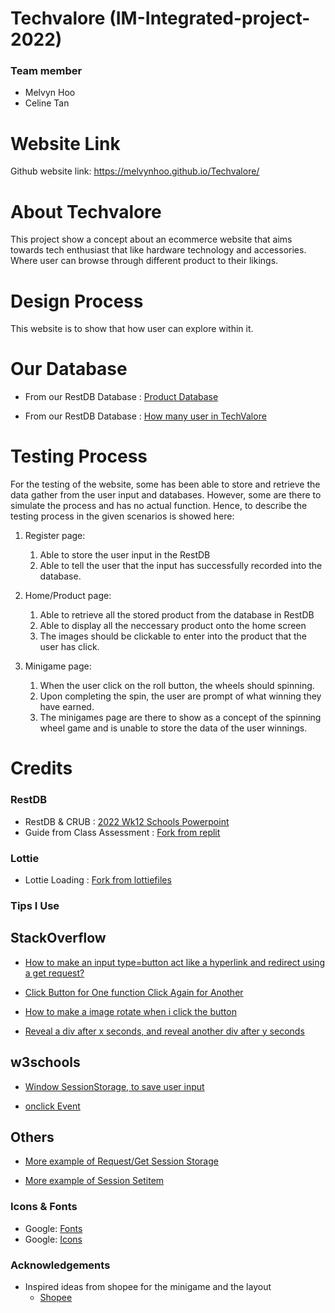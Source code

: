 # Techvalore (IM-Integrated-project-2022)
### Team member
- Melvyn Hoo 
- Celine Tan
# Website Link
Github website link: https://melvynhoo.github.io/Techvalore/

# About Techvalore
This project show a concept about an ecommerce website that aims towards tech enthusiast that like hardware technology and accessories. Where user can browse through different product to their likings.

# Design Process
This website is to show that how user can explore within it.

# Our Database
- From our RestDB Database  : [Product Database 
 ](https://own-product-api.melvynhoo.repl.co/)

 - From our RestDB Database : [How many user in TechValore 
 ](https://how-many-user-in-techvalore.melvynhoo.repl.co/)

# Testing Process
For the testing of the website, some has been able to store and retrieve the data gather from the user input and databases. However, some are there to simulate the process and has no actual function. Hence, to describe the testing process in the given scenarios is showed here:
1. Register page:
    1. Able to store the user input in the RestDB
    2. Able to tell the user that the input has successfully recorded into the database.

2. Home/Product page:
    1. Able to retrieve all the stored product from the database in RestDB
    2. Able to display all the neccessary product onto the home screen
    3. The images should be clickable to enter into the product that the user has click. 

3. Minigame page:
    1. When the user click on the roll button, the wheels should spinning.
    2. Upon completing the spin, the user are prompt of what winning they have earned.
    3. The minigames page are there to show as a concept of the spinning wheel game and is unable to store the data of the user winnings.

# Credits
### RestDB
- RestDB & CRUB : [2022 Wk12 Schools Powerpoint
 ](https://learn-ap-southeast-1-prod-fleet02-xythos.content.blackboardcdn.com/5dfa8616972ac/13603422?X-Blackboard-Expiration=1644246000000&X-Blackboard-Signature=b3WhwvgbHlHvFTW9z3Wce4prZYTxJx24uGxstg5zFKc%3D&X-Blackboard-Client-Id=180274&response-cache-control=private%2C%20max-age%3D21600&response-content-disposition=inline%3B%20filename%2A%3DUTF-8%27%27Week12%2520-%2520RESTDB%2520%2526%2520NoSQL%25281%2529.pdf&response-content-type=application%2Fpdf&X-Amz-Security-Token=IQoJb3JpZ2luX2VjEJv%2F%2F%2F%2F%2F%2F%2F%2F%2F%2FwEaDmFwLXNvdXRoZWFzdC0xIkYwRAIgJj1QA2wzLdniIbCRdugFV7elPy0ceVS8Pc%2Fk%2B1nwPD4CIFwvtoqMpGRNZaNuNSNp4v3K6U4erxh5cP611Rplw%2FVeKo0ECNP%2F%2F%2F%2F%2F%2F%2F%2F%2F%2FwEQAhoMNjM1NTY3OTI0MTgzIgyKcgiPMXUh9k2Onvkq4QNlGD%2F2rOTRaFP4OAbfVsrTOBSqTDgGp3JCMkvXEaG56j2VDg6aMSH%2BK4PRfghKYQoSk%2BOEifIocYmXPWt5sw5eWJwqmUEHkmGlPIKIO5aJY8dJosIarodzkY%2FROy7HFHGgGXAZMT0qUQ2pLeEGFOKhQ6s97sL%2BDntWjthpWDyyC3jBJhOF%2B8ez2FYj2sXUHRJ62ydeQ5dak6v86BBxVbowRqmvlNeRmzgqduNJbgxNnPAEEbhZp0xpLYNgQYf3ttSnLZI34PLmSNrM8F6A1TxKatrPOd7ohwwBjKQ0447EI%2FluvqaQMLWaJiPpVwH93mWONactxhQEDFZLU3bcz4uku0e7SwOasZNp0SfSHb8xhkSOUTjVjoaH4rz4PDJLJ2CarKt1uUiTJMHeYsJblk7GyWk%2FgK76U2tKnpgJvkSPjVEeW9BJ4YtC9aRXGHy8DJ%2BwDLwPre%2BAiz2vvcEyZbF3M3KgR5MvNOXcfXOI98n0r54KJOjyWDHSsd4z8VfDLgtCM1PH2Z1Jz0R3onob7aaezIIQH8mC5cduNO%2BWiyY2ZRPfh9tO78oehFWFYGUU8zwo9unbXUmf%2B0BzGfHkombKBMkXtRuDRGoxSA1bAnOSc1206W7FtkcGRsX7nmyOWBcHMKDog5AGOqYBZUBm0m2ngiKS95x72ogmvgjzQARGfx5JrJ097cvF%2FCdLnwovWj%2F%2F7Q%2Fq7%2BhW2Gqa01N%2FrotZK19TABjKOCahySGOmWlPC2dhUdNS7Vbz1UPpJJYntDsreB0IULffO2rjAJUXRyG2WMn50vmfrQcjBt2mR1lIiHx29BXAzuK1mqxkJVXE77d7UCH2ajld3crNjuwhgEG%2B13m56PGhlToAoXNtWuvEzg%3D%3D&X-Amz-Algorithm=AWS4-HMAC-SHA256&X-Amz-Date=20220207T090000Z&X-Amz-SignedHeaders=host&X-Amz-Expires=21600&X-Amz-Credential=ASIAZH6WM4PL3S4WYOOJ%2F20220207%2Fap-southeast-1%2Fs3%2Faws4_request&X-Amz-Signature=afcf47756a8563cb939b514de4502ec3963ebbabd871a951cf4cb4df3d02021f)
 - Guide from Class Assessment : [Fork from replit
 ](https://replit.com/@Jian_Ting_Donov/simple-restDB)

### Lottie
- Lottie Loading : [Fork from lottiefiles
 ](https://lottiefiles.com/89991-loading)

### Tips I Use

## StackOverflow
- [How to make an input type=button act like a hyperlink and redirect using a get request?
](https://stackoverflow.com/questions/3303675/how-to-make-an-input-type-button-act-like-a-hyperlink-and-redirect-using-a-get-r)

- [Click Button for One function Click Again for Another
](https://stackoverflow.com/questions/19128311/click-button-for-one-function-click-again-for-another)

- [How to make a image rotate when i click the button
](https://stackoverflow.com/questions/61641362/how-to-make-a-image-rotate-when-i-click-the-button)

- [Reveal a div after x seconds, and reveal another div after y seconds
](https://stackoverflow.com/questions/18808383/reveal-a-div-after-x-seconds-and-reveal-another-div-after-y-seconds)

## w3schools
- [Window SessionStorage, to save user input
](https://www.w3schools.com/jsref/prop_win_sessionstorage.asp)

- [onclick Event
](https://www.w3schools.com/jsref/event_onclick.asp)

## Others
- [More example of Request/Get Session Storage
](https://www.codegrepper.com/code-examples/javascript/request+session+javascript)

- [More example of Session Setitem
](https://developer.mozilla.org/en-US/docs/Web/API/Storage/setItem)


### Icons & Fonts
- Google: [Fonts
 ](https://fonts.google.com/)
- Google: [Icons
 ](https://fonts.google.com/icons?selected=Material+Icons)

 ### Acknowledgements

- Inspired ideas from shopee for the minigame and the layout
  - [Shopee](https://shopee.sg/)